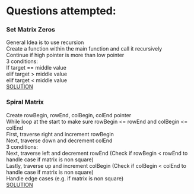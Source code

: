 # Questions attempted:

### Set Matrix Zeros
General Idea is to use recursion <br />
Create a function within the main function and call it recursively <br />
Continue if high pointer is more than low pointer <br />
3 conditions: <br />
If target == middle value <br />
elif target > middle value <br />
elif target < middle value <br />
[SOLUTION](https://www.youtube.com/watch?v=s4DPM8ct1pI)

### Spiral Matrix
Create rowBegin, rowEnd, colBegin, colEnd pointer <br />
While loop at the start to make sure rowBegin <= rowEnd and colBegin <= colEnd <br />
First, traverse right and increment rowBegin <br />
Next, traverse down and decrement colEnd<br />
3 conditions: <br />
Next, traverse left and decrement rowEnd (Check if rowBegin < rowEnd to handle case if matrix is non square) <br />
Lastly, traverse up and increment colBegin (Check if colBegin < colEnd to handle case if matrix is non square)<br />
Handle edge cases (e.g. if matrix is non square) <br />
[SOLUTION](https://www.youtube.com/watch?v=BJnMZNwUk1M)
